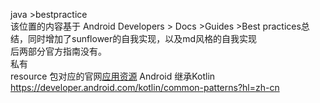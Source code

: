 java >bestpractice  
该位置的内容基于 Android Developers > Docs >Guides >Best practices总结，同时增加了sunflower的自我实现，以及md风格的自我实现  
后两部分官方指南没有。  
私有  
resource 包对应的官网[应用资源](https://developer.android.com/guide/topics/resources/providing-resources?hl=zh-cn) 
Android 继承Kotlin https://developer.android.com/kotlin/common-patterns?hl=zh-cn  


